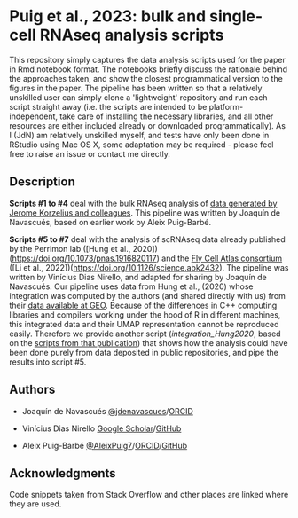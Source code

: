 # Puig et al., 2023: bulk and single-cell RNAseq analysis scripts
 
This repository simply captures the data analysis scripts used for the paper in Rmd notebook format. The notebooks briefly discuss the rationale behind the approaches taken, and show the closest programmatical version to the figures in the paper. The pipeline has been written so that a relatively unskilled user can simply clone a 'lightweight' repository and run each script straight away (i.e. the scripts are intended to be platform-independent, take care of installing the necessary libraries, and all other resources are either included already or downloaded programmatically). As I (JdN) am relatively unskilled myself, and tests have only been done in RStudio using Mac OS X, some adaptation may be required - please feel free to raise an issue or contact me directly.

## Description

**Scripts #1 to #4** deal with the bulk RNAseq analysis of [data generated by Jerome Korzelius and colleagues](https://www.ncbi.nlm.nih.gov/geo/query/acc.cgi?acc=GSE234019). This pipeline was written by Joaquín de Navascués, based on earlier work by Aleix Puig-Barbé.

**Scripts #5 to #7** deal with the analysis of scRNAseq data already published by the Perrimon lab ([Hung et al., 2020])(https://doi.org/10.1073/pnas.1916820117) and the [Fly Cell Atlas consortium](https://flycellatlas.org/) ([Li et al., 2022])(https://doi.org/10.1126/science.abk2432). The pipeline was written by Vinícius Dias Nirello, and adapted for sharing by Joaquín de Navascués. Our pipeline uses data from Hung et al., (2020) whose integration was computed by the authors (and shared directly with us) from their [data available at GEO](https://www.ncbi.nlm.nih.gov/geo/query/acc.cgi?acc=GSE120537). Because of the differences in C++ computing libraries and compilers working under the hood of R in different machines, this integrated data and their UMAP representation cannot be reproduced easily. Therefore we provide another script (_integration_Hung2020_, based on the [scripts from that publication](https://htmlpreview.github.io/?https://github.com/hbc/drosophila-midgut-analysis/blob/master/integration/integration.html)) that shows how the analysis could have been done purely from data deposited in public repositories, and pipe the results into script #5.

## Authors

* Joaquín de Navascués [@jdenavascues](https://twitter.com/jdenavascues)/[ORCID](https://orcid.org/0000-0002-5414-4056)

* Vinícius Dias Nirello [Google Scholar](https://scholar.google.com/citations?user=uMXPCs4AAAAJ)/[GitHub](https://github.com/vnirello)

* Aleix Puig-Barbé [@AleixPuig7](https://twitter.com/AleixPuig7)/[ORCID](https://orcid.org/0000-0001-6677-8489)/[GitHub](https://github.com/aleixpuigb)

## Acknowledgments

Code snippets taken from Stack Overflow and other places are linked where they are used.
